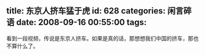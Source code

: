 title: 东京人挤车猛于虎
id: 628
categories: 闲言碎语
date: 2008-09-16 00:55:00
tags:
---

看到一段视频，传说是东京人挤车。如果是真的话，那想想我们中国的挤车，那也不算什么了。
</br>
